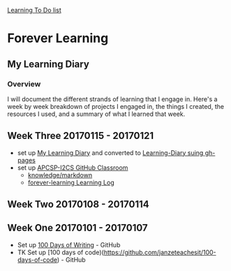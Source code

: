 [Learning To Do list](./learning-to-do-list.md)

# Forever Learning

## My Learning Diary

### Overview

I will document the different strands of learning that I engage in. Here's a week by week breakdown of projects I engaged in, the things I created, the resources I used, and a summary of what I learned that week.

<!--
## Week One 20170101 - 20170107

links to 

* []()
-->

## Week Three 20170115 - 20170121
 * set up [My Learning Diary](https://github.com/janzeteachesit/forever-learning) and converted to [Learning-Diary suing gh-pages](https://janzeteachesit.github.io/Learning-Diary/)
 * set up [APCSP-I2CS GitHub Classroom](https://github.com/templetontitan/20162017-classroom-outline)
   * [knowledge/markdown](https://github.com/templetontitan/20162017-classroom-outline/blob/master/knowledge/markdown.md)
   * [forever-learning Learning Log](https://github.com/templetontitan/forever-learning)

## Week Two 20170108 - 20170114


## Week One 20170101 - 20170107
* Set up [100 Days of Writing](https://github.com/janzeteachesit/100-days-of-writing) - GitHub
* TK Set up [100 days of code)(https://github.com/janzeteachesit/100-days-of-code) - GitHub

